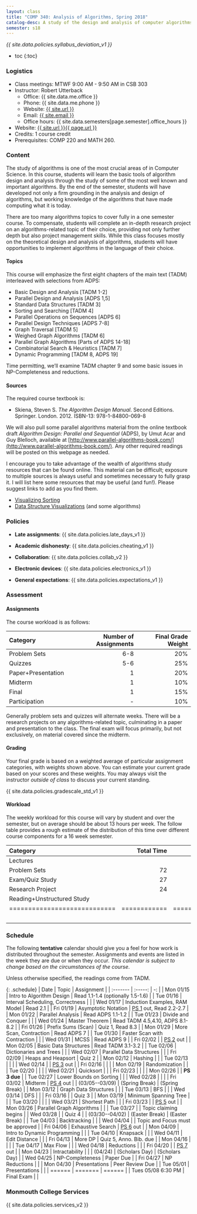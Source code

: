 ```yaml
---
layout: class
title: "COMP 340: Analysis of Algorithms, Spring 2018"
catalog-desc: A study of the design and analysis of computer algorithms. Topics include asymptotic analysis, efficient algorithm design, sorting and order statistics, hashing, binary search trees, graph algorithms, matrix multiplication, and NP completeness. This course begins a more in-depth study in the theory and science of computation.
semester: s18
---
```


*{{ site.data.policies.syllabus_deviation_v1 }}*

* toc
{:toc}

### Logistics

* Class meetings: MTWF 9:00 AM - 9:50 AM in CSB 303
* Instructor: Robert Utterback
  * Office: {{ site.data.me.office }}
  * Phone: {{ site.data.me.phone }}
  * Website: <a href="{{ site.url }}">{{ site.url }}</a>
  * Email: <a href="mailto:{{ site.email }}">{{ site.email }}</a>
  * Office hours: {{ site.data.semesters[page.semester].office_hours }}
* Website: <a href="{{ site.url }}{{ page.url }}">{{ site.url }}{{ page.url }}</a>
* Credits: 1 course credit
* Prerequisites: COMP 220 and MATH 260.

### Content

The study of algorithms is one of the most crucial areas of in
Computer Science. In this course, students will learn the basic tools
of algorithm design and analysis through the study of some of the most
well known and important algorithms. By the end of the semester,
students will have developed not only a firm grounding in the analysis
and design of algorithms, but working knowledge of the algorithms that
have made computing what it is today.  

There are too many algorithms topics to cover fully in a one semester
course. To compensate, students will complete an in-depth research
project on an algorithms-related topic of their choice, providing not
only further depth but also project management skills. While this
class focuses mostly on the theoretical design and analysis of
algorithms, students will have opportunities to implement algorithms
in the language of their choice.

<!-- While it certainly is possible to study algorithms in the absence of -->
<!-- programming, concrete implementations provide a tangible means of -->
<!-- playing with the course material. As a part of the class, students -->
<!-- will implement, in the language of their choice, present and -->
<!-- demonstrate the algorithms from the text. Regular presentations of -->
<!-- code will provide a backdrop for discussions of the relationships -->
<!-- between programming, algorithms and the science of computing. -->

#### Topics

This course will emphasize the first eight chapters of the main text (TADM)
interleaved with selections from ADPS:

* Basic Design and Analysis [TADM 1-2] 
* Parallel Design and Analysis [ADPS 1,5]
* Standard Data Structures [TADM 3]
* Sorting and Searching [TADM 4]
* Parallel Operations on Sequences [ADPS 6]
* Parallel Design Techniques [ADPS 7-8]
* Graph Traversal [TADM 5]
* Weighed Graph Algorithms [TADM 6]
* Parallel Graph Algorithms [Parts of ADPS 14-18]
* Combinatorial Search & Heuristics [TADM 7] 
* Dynamic Programming [TADM 8, ADPS 19]

Time permitting, we’ll examine TADM chapter 9 and some basic issues in
NP-Completeness and reductions.
  
#### Sources

The required course textbook is:

* Skiena, Steven S. *The Algorithm Design Manual*. Second
Editions. Springer. London. 2012.  ISBN-13: 978-1-84800-069-8

We will also pull some parallel algorithms material from the online
textbook draft *Algorithm Design: Parallel and Sequential* (ADPS), by
Umut Acar and Guy Blelloch, available at
[http://www.parallel-algorithms-book.com/](http://www.parallel-algorithms-book.com/). Any
other required readings will be posted on this webpage as needed.

I encourage you to take advantage of the wealth of algorithms study
resources that can be found online. This material can be difficult;
exposure to multiple sources is always useful and sometimes necessary
to fully grasp it. I will list here some resources that may be useful
(and fun!). Please suggest links to add as you find them.

* [Visualizing Sorting](http://panthema.net/2013/sound-of-sorting/)
* [Data Structure Visualizations](http://www.cs.usfca.edu/~galles/visualization/Algorithms.html) (and some algorithms)

### Policies

* **Late assignments**: {{ site.data.policies.late_days_v1 }}

* **Academic dishonesty**: {{ site.data.policies.cheating_v1 }}

* **Collaboration**: {{ site.data.policies.collab_v2 }}

* **Electronic devices**: {{ site.data.policies.electronics_v1 }}

* **General expectations**: {{ site.data.policies.expectations_v1 }}

### Assessment

#### Assignments

The course workload is as follows: 

| Category           | Number of Assignments | Final Grade Weight |
| :-----             |              -------: |                 -: |
| Problem Sets       |                   6-8 |                20% |
| Quizzes            |                   5-6 |                25% |
| Paper+Presentation |                     1 |                20% |
| Midterm            |                     1 |                10% |
| Final              |                     1 |                15% |
| Participation      |                     - |                10% |

Generally problem sets and quizzes will alternate weeks. There will be
a research projects on any algorithms-related topic, culminating in a
paper and presentation to the class. The final exam will focus
primarily, but not exclusively, on material covered since the
midterm.

#### Grading

Your final grade is based on a weighted average of particular
assignment categories, with weights shown above. You can estimate your
current grade based on your scores and these weights. You may always
visit the instructor *outside of class* to discuss your current
standing.

{{ site.data.policies.gradescale_std_v1 }}

#### Workload

The weekly workload for this course will vary by student and over the
semester, but on average should be about 13 hours per week. The follow
table provides a rough estimate of the distribution of this time over
different course components for a 16 week semester.

| Category                     |   Total Time |     Time/Week (Hours) |
| :-----                      |    -------:  |   -----------------:  |
| Lectures                     |              |                   3.3 |
| Problem Sets                 |           72 |                   4.5 |
| Exam/Quiz Study              |           27 |                   1.7 |
| Research Project             |           24 |                   1.5 |
| Reading+Unstructured Study   |              |                     2 |
| ============================ | ============ | ===================== |
|                              |              |                    13 |

### Schedule
The following **tentative** calendar should give you a feel for how
work is distributed throughout the semester. Assignments and events
are listed in the week they are due or when they occur. *This calendar
is subject to change based on the circumstances of the course*.

<!-- (let* ((start-date (org-read-date nil nil "2018-01-15")) -->
<!--        (end-date (org-read-date nil nil "2018-05-02")) -->
<!--        (days (list "Mon" "Tue" "Wed" "Fri")) -->
<!--        (current start-date)) -->
<!--   (while (string< current end-date) -->
<!--     (let* ((time (org-time-string-to-time current)) -->
<!--            (day (format-time-string "%a" time))) -->
<!--       (if (member day days) -->
<!--           (princ (concat (format-time-string "%a %m/%d" time) "\n")))) -->
<!--     (setq current (org-read-date nil nil "++1" nil (org-time-string-to-time current))))) -->

Unless otherwise specified, the readings come from TADM.

{: .schedule}
| Date               | Topic                            | Assignment                        |
| :-------           | :-----:                          | -:                                |
| Mon 01/15          | Intro to Algorithm Design        | Read 1.1-1.4 (optionally 1.5-1.6) |
| Tue 01/16          | Interval Scheduling, Correctness |                                   |
| Wed 01/17          | Induction Examples, RAM Model    | Read 2.1                          |
| Fri 01/19          | Asymptotic Notation              | [PS 1](ps1.pdf) out, Read 2.2-2.7 |
| Mon 01/22          | Parallel Analysis                | Read ADPS 1.1-1.2                 |
| Tue 01/23          | Divide and Conquer               |                                   |
| Wed 01/24          | Master Theorem                   | Read TADM 4.5,4.10, ADPS 8.1-8.2  |
| Fri 01/26          | Prefix Sums (Scan)               | Quiz 1, Read 8.3                  |
| Mon 01/29          | More Scan, Contraction           | Read ADPS 7                       |
| Tue 01/30          | Faster Scan with Contraction     |                                   |
| Wed 01/31          | MCSS                             | Read ADPS 9                       |
| Fri 02/02          |                                  | [PS 2](ps2.pdf) out               |
| Mon 02/05          | Basic Data Structures            | Read TADM 3.1-3.2                                  |
| Tue 02/06          | Dictionaries and Trees           |                                   |
| Wed 02/07          | Parallel Data Structures         |                                   |
| Fri 02/09          | Heaps and Heapsort               | Quiz 2                            |
| Mon 02/12          | Hashing                          |                                   |
| Tue 02/13          |                                  |                                   |
| Wed 02/14          |                                  | [PS 3](ps3.pdf) out               |
| Fri 02/16          |                                  |                                   |
| Mon 02/19          | Randomization                    |                                   |
| Tue 02/20          |                                  |                                   |
| Wed 02/21          | Quicksort                        |                                   |
| Fri 02/23          |                                  |                                   |
| Mon 02/26          |                                  | **PS 3 due**                      |
| Tue 02/27          | Lower Bounds on Sorting          |                                   |
| Wed 02/28          |                                  |                                   |
| Fri 03/02          | Midterm                          | [PS 4](ps4.pdf) out               |
| (03/05--03/09)     | (Spring Break)                   | (Spring Break)                    |
| Mon 03/12          | Graph Data Structures            |                                   |
| Tue 03/13          | BFS                              |                                   |
| Wed 03/14          | DFS                              |                                   |
| Fri 03/16          |                                  | Quiz 3                            |
| Mon 03/19          | Minimum Spanning Tree            |                                   |
| Tue 03/20          |                                  |                                   |
| Wed 03/21          | Shortest Path                    |                                   |
| Fri 03/23          |                                  | [PS 5](ps5.pdf) out               |
| Mon 03/26          | Parallel Graph Algorithms        |                                   |
| Tue 03/27          |                                  | Topic claiming begins             |
| Wed 03/28          |                                  | Quiz 4                            |
| (03/30--04/02)     | (Easter Break)                   | (Easter Break)                    |
| Tue 04/03          | Backtracking                     |                                   |
| Wed 04/04          |                                  | Topic and Focus must be approved  |
| Fri 04/06          | Exhaustive Search                | [PS 6](ps6.pdf) out               |
| Mon 04/09          | Intro to Dynamic Programming     |                                   |
| Tue 04/10          | Knapsack                         |                                   |
| Wed 04/11          | Edit Distance                    |                                   |
| Fri 04/13          | More DP                          | Quiz 5, Anno. Bib. due            |
| Mon 04/16          |                                  |                                   |
| Tue 04/17          | Max Flow                         |                                   |
| Wed 04/18          | Reductions                       |                                   |
| Fri 04/20          |                                  | [PS 7](ps7.pdf) out               |
| Mon 04/23          | Intractability                   |                                   |
| (04/24)            | (Scholars Day)                   | (Scholars Day)                    |
| Wed 04/25          | NP-Completeness                  | Paper Due                         |
| Fri 04/27          | NP Reductions                    |                                   |
| Mon 04/30          | Presentations                    | Peer Review Due                   |
| Tue 05/01          | Presentations                    |                                   |
| ======             | =======                          | ======                            |
| Tues 05/08 6:30 PM | Final Exam                       |                                   |

### Monmouth College Services

{{ site.data.policies.services_v2 }}

<!-- Local Variables: -->
<!-- eval: (orgtbl-mode) -->
<!-- End: -->
